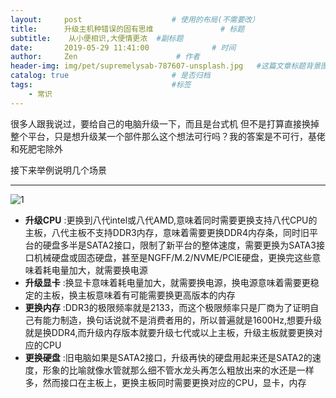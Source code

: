 ```yaml
---
layout:     post                    # 使用的布局(不需要改）
title:      升级主机种错误的固有思维               # 标题
subtitle:    从小便相识,大便情更浓  #副标题
date:       2019-05-29 11:41:00              # 时间
author:     Zen                      # 作者
header-img: img/pet/supremelysab-787607-unsplash.jpg   #这篇文章标题背景图片
catalog: true                       # 是否归档
tags:                               #标签
    - 常识
---
```


很多人跟我说过，要给自己的电脑升级一下，而且是台式机
但不是打算直接换掉整个平台，只是想升级某一个部件那么这个想法可行吗？我的答案是不可行，基佬和死肥宅除外

接下来举例说明几个场景

----

![1](https://raw.githubusercontent.com/zhangyiming748/zhangyiming748.github.io/master/img/updateComputer/1.webp)

+ **升级CPU** :更换到八代intel或八代AMD,意味着同时需要更换支持八代CPU的主板，八代主板不支持DDR3内存，意味着需要更换DDR4内存条，同时旧平台的硬盘多半是SATA2接口，限制了新平台的整体速度，需要更换为SATA3接口机械硬盘或固态硬盘，甚至是NGFF/M.2/NVME/PCIE硬盘，更换完这些意味着耗电量加大，就需要换电源
+ **升级显卡** :换显卡意味着耗电量加大，就需要换电源，换电源意味着需要更稳定的主板，换主板意味着有可能需要换更高版本的内存
+ **更换内存** :DDR3的极限频率就是2133，而这个极限频率只是厂商为了证明自己有能力制造，换句话说就不是消费者用的，所以普遍就是1600Hz,想要升级就是换DDR4,而升级内存版本就要升级七代或以上主板，升级主板就要更换对应的CPU
+ **更换硬盘** :旧电脑如果是SATA2接口，升级再快的硬盘用起来还是SATA2的速度，形象的比喻就像水管就那么细不管水龙头再怎么粗放出来的水还是一样多，然而接口在主板上，更换主板同时需要更换对应的CPU，显卡，内存
